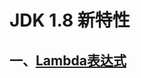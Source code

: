 # JDK 1.8 新特性
## 一、[Lambda表达式](https://github.com/SelfImprove/java8-demo/wiki/Lambda%E8%A1%A8%E8%BE%BE%E5%BC%8F)
